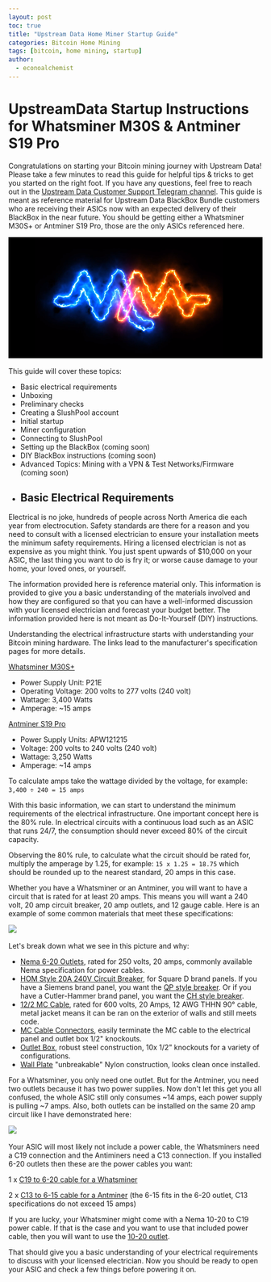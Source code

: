 ```yaml
---
layout: post
toc: true
title: "Upstream Data Home Miner Startup Guide"
categories: Bitcoin Home Mining
tags: [bitcoin, home mining, startup]
author:
  - econoalchemist
---
```


# UpstreamData Startup Instructions for Whatsminer M30S & Antminer S19 Pro
Congratulations on starting your Bitcoin mining journey with Upstream Data! Please take a few minutes to read this guide for helpful tips & tricks to get you started on the right foot. If you have any questions, feel free to reach out in the [Upstream Data Customer Support Telegram channel](https://t.me/OhmmMiningSupport). This guide is meant as reference material for Upstream Data BlackBox Bundle customers who are receiving their ASICs now with an expected delivery of their BlackBox in the near future. You should be getting either a Whatsminer M30S+ or Antminer S19 Pro, those are the only ASICs referenced here. 

![](2021-12-31-assets/TitleImage.png)

This guide will cover these topics:
- Basic electrical requirements
- Unboxing 
- Preliminary checks
- Creating a SlushPool account
- Initial startup
- Miner configuration
- Connecting to SlushPool
- Setting up the BlackBox (coming soon)
- DIY BlackBox instructions (coming soon) 
- Advanced Topics: Mining with a VPN & Test Networks/Firmware (coming soon)
- ## Basic Electrical Requirements
Electrical is no joke, hundreds of people across North America die each year from electrocution. Safety standards are there for a reason and you need to consult with a licensed electrician to ensure your installation meets the minimum safety requirements. Hiring a licensed electrician is not as expensive as you might think. You just spent upwards of $10,000 on your ASIC, the last thing you want to do is fry it; or worse cause damage to your home, your loved ones, or yourself. 

The information provided here is reference material only. This information is provided to give you a basic understanding of the materials involved and how they are configured so that you can have a well-informed discussion with your licensed electrician and forecast your budget better. The information provided here is not meant as Do-It-Yourself (DIY) instructions. 

Understanding the electrical infrastructure starts with understanding your Bitcoin mining hardware. The links lead to the manufacturer's specification pages for more details. 

[Whatsminer M30S+](https://whatsminer.com/mall/parts/38.html)
- Power Supply Unit: P21E 
- Operating Voltage: 200 volts to 277 volts (240 volt)
- Wattage: 3,400 Watts
- Amperage: ~15 amps

[Antminer S19 Pro](https://support.bitmain.com/hc/en-us/articles/900000261726-S19-Pro-Specifications)
- Power Supply Units: APW121215
- Voltage: 200 volts to 240 volts (240 volt)
- Wattage: 3,250 Watts
- Amperage: ~14 amps

To calculate amps take the wattage divided by the voltage, for example: `3,400 ÷ 240 = 15 amps`

With this basic information, we can start to understand the minimum requirements of the electrical infrastructure. One important concept here is the 80% rule. In electrical circuits with a continuous load such as an ASIC that runs 24/7, the consumption should never exceed 80% of the circuit capacity.

Observing the 80% rule, to calculate what the circuit should be rated for, multiply the amperage by 1.25, for example: `15 x 1.25 = 18.75` which should be rounded up to the nearest standard, 20 amps in this case.

Whether you have a Whatsminer or an Antminer, you will want to have a circuit that is rated for at least 20 amps. This means you will want a 240 volt, 20 amp circuit breaker, 20 amp outlets, and 12 gauge cable. Here is an example of some common materials that meet these specifications:

![](2021-12-31-assets/electrical0.jpg)

Let's break down what we see in this picture and why:
* [Nema 6-20 Outlets](https://www.mcmaster.com/7120K88/), rated for 250 volts, 20 amps, commonly available Nema specification for power cables.
* [HOM Style 20A 240V Circuit Breaker](https://www.mcmaster.com/69225K4-69225K75/), for Square D brand panels. If you have a Siemens brand panel, you want the [QP style breaker](https://www.mcmaster.com/5259T5-5259T52/). Or if you have a Cutler-Hammer brand panel, you want the [CH style breaker](https://www.mcmaster.com/5259T8-5259T82/).
* [12/2 MC Cable](https://www.mcmaster.com/6730T24-6730T243/), rated for 600 volts, 20 Amps, 12 AWG THHN 90° cable, metal jacket means it can be ran on the exterior of walls and still meets code.
* [MC Cable Connectors](https://www.mcmaster.com/7969K21/), easily terminate the MC cable to the electrical panel and outlet box 1/2" knockouts.   
* [Outlet Box](https://www.mcmaster.com/71695K21/), robust steel construction, 10x 1/2" knockouts for a variety of configurations. 
* [Wall Plate](https://www.mcmaster.com/8033K81-8033K13/) "unbreakable" Nylon construction, looks clean once installed. 

For a Whatsminer, you only need one outlet. But for the Antminer, you need two outlets because it has two power supplies. Now don't let this get you all confused, the whole ASIC still only consumes ~14 amps, each power supply is pulling ~7 amps. Also, both outlets can be installed on the same 20 amp circuit like I have demonstrated here:

![](2021-12-31-assets/electrical2.png)

Your ASIC will most likely not include a power cable, the Whatsminers need a C19 connection and the Antiminers need a C13 connection. If you installed 6-20 outlets then these are the power cables you want:

1 x [C19 to 6-20 cable for a Whatsminer](https://www.amazon.com/NEMA-6-20P-Power-Cord-IBX-4937-01-C/dp/B07BZS7VQG/ref=sr_1_1_sspa?crid=217EW29IF29BN&keywords=nema%2B6-20p%2Bto%2Bc19%2Bpower%2Bcord&qid=1640238622&s=electronics&sprefix=nema%2B%2Celectronics%2C164&sr=1-1-spons&spLa=ZW5jcnlwdGVkUXVhbGlmaWVyPUFOUzUxMVpWRFEwTUcmZW5jcnlwdGVkSWQ9QTA2MDIxMDMzMlZNWUZIUzhTMVVCJmVuY3J5cHRlZEFkSWQ9QTA5ODMzMjlJSTgxMUhLSUFaTTUmd2lkZ2V0TmFtZT1zcF9hdGYmYWN0aW9uPWNsaWNrUmVkaXJlY3QmZG9Ob3RMb2dDbGljaz10cnVl&th=1)

2 x [C13 to 6-15 cable for a Antminer](https://www.amazon.com/NEMA-6-15P-Power-Cord-IBX-4933-06-C/dp/B07DGM3NXY?th=1) (the 6-15 fits in the 6-20 outlet, C13 specifications do not exceed 15 amps)

If you are lucky, your Whatsminer might come with a Nema 10-20 to C19 power cable. If that is the case and you want to use that included power cable, then you will want to use the [10-20 outlet](https://www.mcmaster.com/7120K95/). 

That should give you a basic understanding of your electrical requirements to discuss with your licensed electrician. Now you should be ready to open your ASIC and check a few things before powering it on. 
